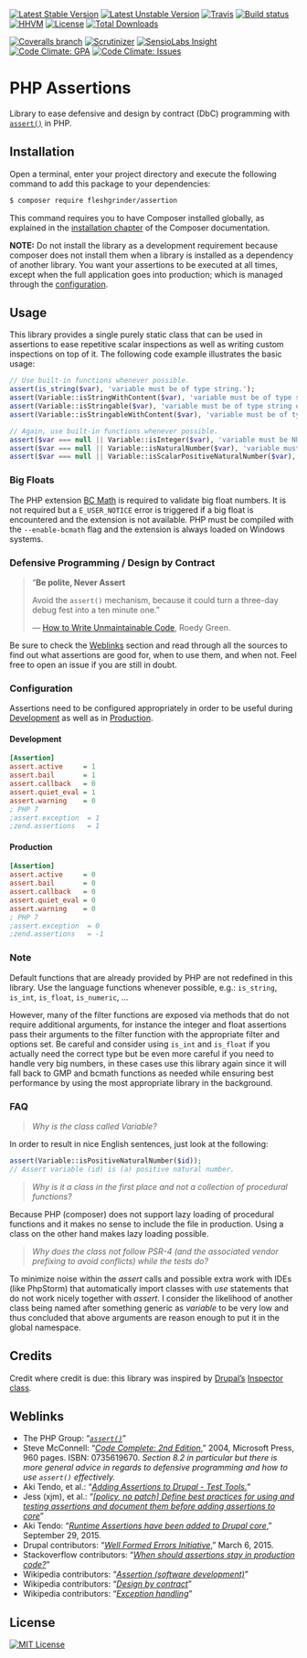 [![Latest Stable Version](https://poser.pugx.org/fleshgrinder/assertion/v/stable)](https://packagist.org/packages/fleshgrinder/assertion)
[![Latest Unstable Version](https://poser.pugx.org/fleshgrinder/assertion/v/unstable)](https://packagist.org/packages/fleshgrinder/assertion)
[![Travis](https://img.shields.io/travis/Fleshgrinder/php-assertion.svg)](https://travis-ci.org/Fleshgrinder/php-assertion)
[![Build status](https://ci.appveyor.com/api/projects/status/dfyfacv59mpmmhdt/branch/master?svg=true)](https://ci.appveyor.com/project/Fleshgrinder/php-assertion/branch/master)
[![HHVM](https://img.shields.io/hhvm/fleshgrinder/assertion.svg)](http://hhvm.h4cc.de/package/fleshgrinder/assertion)
[![License](https://poser.pugx.org/fleshgrinder/assertion/license)](https://packagist.org/packages/fleshgrinder/assertion)
[![Total Downloads](https://poser.pugx.org/fleshgrinder/assertion/downloads)](https://packagist.org/packages/fleshgrinder/assertion)

[![Coveralls branch](https://img.shields.io/coveralls/Fleshgrinder/php-assertion/master.svg)](https://coveralls.io/github/Fleshgrinder/php-assertion)
[![Scrutinizer](https://img.shields.io/scrutinizer/g/Fleshgrinder/php-assertion.svg)](https://scrutinizer-ci.com/g/Fleshgrinder/php-assertion/)
[![SensioLabs Insight](https://img.shields.io/sensiolabs/i/61540e8e-2ca9-4102-bd43-3b9c5a0a38e2.svg)](https://insight.sensiolabs.com/projects/61540e8e-2ca9-4102-bd43-3b9c5a0a38e2)
[![Code Climate: GPA](https://img.shields.io/codeclimate/github/Fleshgrinder/php-assertion.svg)](https://codeclimate.com/github/Fleshgrinder/php-assertion)
[![Code Climate: Issues](https://img.shields.io/codeclimate/issues/github/Fleshgrinder/php-assertion.svg)](https://codeclimate.com/github/Fleshgrinder/php-assertion/issues)
# PHP Assertions
Library to ease defensive and design by contract (DbC) programming with [`assert()`](https://secure.php.net/assert) in PHP.

## Installation
Open a terminal, enter your project directory and execute the following command to add this package to your
 dependencies:

```bash
$ composer require fleshgrinder/assertion
```

This command requires you to have Composer installed globally, as explained in the
 [installation chapter](https://getcomposer.org/doc/00-intro.md) of the Composer documentation.

**NOTE:** Do not install the library as a development requirement because composer does not install them when a library
 is installed as a dependency of another library. You want your assertions to be executed at all times, except when the
 full application goes into production; which is managed through the [configuration](#configuration).

## Usage
This library provides a single purely static class that can be used in assertions to ease repetitive scalar inspections
 as well as writing custom inspections on top of it. The following code example illustrates the basic usage:

```php
// Use built-in functions whenever possible.
assert(is_string($var), 'variable must be of type string.');
assert(Variable::isStringWithContent($var), 'variable must be of type string with content');
assert(Variable::isStringable($var), 'variable must be of type string or a convertible object');
assert(Variable::isStringableWithContent($var), 'variable must be of type string or a convertible object with content');

// Again, use built-in functions whenever possible.
assert($var === null || Variable::isInteger($var), 'variable must be NULL or an integer (ℤ)');
assert($var === null || Variable::isNaturalNumber($var), 'variable must be NULL or a natural number (ℕ₀)');
assert($var === null || Variable::isScalarPositiveNaturalNumber($var), 'variable must be NULL or a positive natural number (ℕ₁) of type int');
```

### Big Floats
The PHP extension [BC Math](https://secure.php.net/bcmath) is required to validate big float numbers. It is not required
 but a `E_USER_NOTICE` error is triggered if a big float is encountered and the extension is not available. PHP must be
 compiled with the `--enable-bcmath` flag and the extension is always loaded on Windows systems.

### Defensive Programming / Design by Contract
> “**Be polite, Never Assert**
>
> Avoid the `assert()` mechanism, because it could turn a three-day debug fest into a ten minute one.”
>
> — [How to Write Unmaintainable Code](https://thc.org/root/phun/unmaintain.html), Roedy Green.

Be sure to check the [Weblinks](#Weblinks) section and read through all the sources to find out what assertions are good
 for, when to use them, and when not. Feel free to open an issue if you are still in doubt.

### Configuration
Assertions need to be configured appropriately in order to be useful during [Development](#Development) as well as in
 [Production](#Production).

#### Development
```ini
[Assertion]
assert.active     = 1
assert.bail       = 1
assert.callback   = 0
assert.quiet_eval = 1
assert.warning    = 0
; PHP 7
;assert.exception  = 1
;zend.assertions   = 1

```

#### Production
```ini
[Assertion]
assert.active     = 0
assert.bail       = 0
assert.callback   = 0
assert.quiet_eval = 0
assert.warning    = 0
; PHP 7
;assert.exception  = 0
;zend.assertions   = -1
```

### Note
Default functions that are already provided by PHP are not redefined in this library. Use the language functions
 whenever possible, e.g.: `is_string`, `is_int`, `is_float`, `is_numeric`, …

However, many of the filter functions are exposed via methods that do not require additional arguments, for instance
 the integer and float assertions pass their arguments to the filter function with the appropriate filter and options
 set. Be careful and consider using `is_int` and `is_float` if you actually need the correct type but be even more
 careful if you need to handle very big numbers, in these cases use this library again since it will fall back to
 GMP and bcmath functions as needed while ensuring best performance by using the most appropriate library in the
 background.

### FAQ
> _Why is the class called Variable?_

In order to result in nice English sentences, just look at the following:

```php
assert(Variable::isPositiveNaturalNumber($id));
// Assert variable (id) is (a) positive natural number.
```

> _Why is it a class in the first place and not a collection of procedural functions?_

Because PHP (composer) does not support lazy loading of procedural functions and it makes no sense to include the file
in production. Using a class on the other hand makes lazy loading possible.

> _Why does the class not follow PSR-4 (and the associated vendor prefixing to avoid conflicts) while the tests do?_

To minimize noise within the _assert_ calls and possible extra work with IDEs (like PhpStorm) that automatically import
 classes with _use_ statements that do not work nicely together with _assert_. I consider the likelihood of another
 class being named after something generic as _variable_ to be very low and thus concluded that above arguments are
 reason enough to put it in the global namespace.

## Credits
Credit where credit is due: this library was inspired by [Drupal’s](https://www.drupal.org/) 
 [Inspector class](https://github.com/drupal/drupal/blob/8.0.x/core/lib/Drupal/Component/Assertion/Inspector.php).

## Weblinks
- The PHP Group: “[_`assert()`_](https://secure.php.net/assert)”
- Steve McConnell: “[_Code Complete: 2nd Edition_](http://www.stevemcconnell.com/cc.htm),”  2004, Microsoft Press, 960
 pages. ISBN: 0735619670. _Section 8.2 in particular but there is more general advice in regards to defensive
 programming and how to use `assert()` effectively._
- Aki Tendo, et al.: “[_Adding Assertions to Drupal - Test Tools._](https://www.drupal.org/node/2408013)”
- Jess (xjm), et al.: “[_[policy, no patch] Define best practices for using and testing assertions and document them before adding assertions to core_](https://www.drupal.org/node/2548671)”
- Aki Tendo: “[_Runtime Assertions have been added to Drupal core_](https://www.drupal.org/node/2569701),” September 29, 2015.
- Drupal contributors: “[_Well Formed Errors Initiative_](https://www.drupal.org/node/2412507),” March 6, 2015.
- Stackoverflow contributors: “[_When should assertions stay in production code?_](http://stackoverflow.com/questions/17732)”
- Wikipedia contributors: “[_Assertion (software development)_](https://en.wikipedia.org/wiki/Assertion_%28software_development%29)”
- Wikipedia contributors: “[_Design by contract_](https://en.wikipedia.org/wiki/Design_by_contract)”
- Wikipedia contributors: “[_Exception handling_](https://en.wikipedia.org/wiki/Exception_handling)”

## License
[![MIT License](https://upload.wikimedia.org/wikipedia/commons/thumb/c/c3/License_icon-mit.svg/48px-License_icon-mit.svg.png)](https://opensource.org/licenses/MIT)
